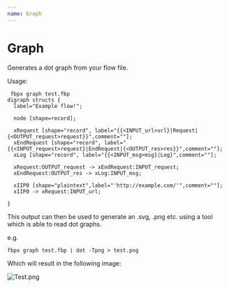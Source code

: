 ```yaml
---
name: Graph
---
```


# Graph

Generates a dot graph from your flow file.

Usage:
```
 fbpx graph test.fbp
digraph structs {
  label="Example flow!";

  node [shape=record];

  xRequest [shape="record", label="{{<INPUT_url>url}|Request|{<OUTPUT_request>request}}",comment=""];
  xEndRequest [shape="record", label="{{<INPUT_request>request}|EndRequest|{<OUTPUT_res>res}}",comment=""];
  xLog [shape="record", label="{{<INPUT_msg>msg}|Log}",comment=""];

  xRequest:OUTPUT_request -> xEndRequest:INPUT_request;
  xEndRequest:OUTPUT_res -> xLog:INPUT_msg;

  xIIP0 [shape="plaintext",label="'http://example.com/'",comment=""];
  xIIP0 -> xRequest:INPUT_url;

}
```

This output can then be used to generate an .svg, .png etc. using a tool which is able to read dot graphs.

e.g.
```
fbpx graph test.fbp | dot -Tpng > test.png
```

Which will result in the following image:

![Test.png](https://repos.chix.io/chix/docs/src/8c53f03b89f36ba9cff2f6284d40096f3e1a56ab/en-US/fbpx/test.png)